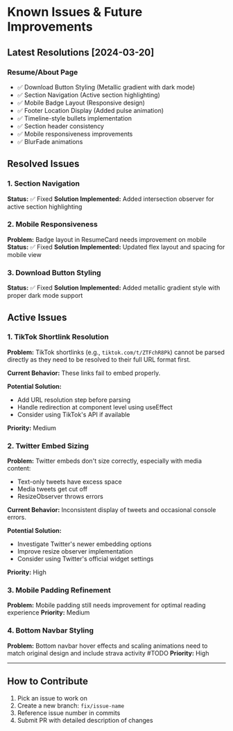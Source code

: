 # Known Issues & Future Improvements

## Latest Resolutions [2024-03-20]
### Resume/About Page
- ✅ Download Button Styling (Metallic gradient with dark mode)
- ✅ Section Navigation (Active section highlighting)
- ✅ Mobile Badge Layout (Responsive design)
- ✅ Footer Location Display (Added pulse animation)
- ✅ Timeline-style bullets implementation
- ✅ Section header consistency
- ✅ Mobile responsiveness improvements
- ✅ BlurFade animations

## Resolved Issues

### 1. Section Navigation
**Status:** ✅ Fixed
**Solution Implemented:** Added intersection observer for active section highlighting

### 2. Mobile Responsiveness
**Problem:** Badge layout in ResumeCard needs improvement on mobile
**Status:** ✅ Fixed
**Solution Implemented:** Updated flex layout and spacing for mobile view

### 3. Download Button Styling
**Status:** ✅ Fixed
**Solution Implemented:** Added metallic gradient style with proper dark mode support


## Active Issues

### 1. TikTok Shortlink Resolution
**Problem:** TikTok shortlinks (e.g., `tiktok.com/t/ZTFchR8Pk`) cannot be parsed directly as they need to be resolved to their full URL format first.

**Current Behavior:** These links fail to embed properly.

**Potential Solution:**
- Add URL resolution step before parsing
- Handle redirection at component level using useEffect
- Consider using TikTok's API if available

**Priority:** Medium

### 2. Twitter Embed Sizing
**Problem:** Twitter embeds don't size correctly, especially with media content:
- Text-only tweets have excess space
- Media tweets get cut off
- ResizeObserver throws errors

**Current Behavior:** Inconsistent display of tweets and occasional console errors.

**Potential Solution:**
- Investigate Twitter's newer embedding options
- Improve resize observer implementation
- Consider using Twitter's official widget settings

**Priority:** High

### 3. Mobile Padding Refinement
**Problem:** Mobile padding still needs improvement for optimal reading experience
**Priority:** Medium

### 4. Bottom Navbar Styling
**Problem:** Bottom navbar hover effects and scaling animations need to match original design and include strava activity #TODO
**Priority:** High


---

## How to Contribute
1. Pick an issue to work on
2. Create a new branch: `fix/issue-name`
3. Reference issue number in commits
4. Submit PR with detailed description of changes 